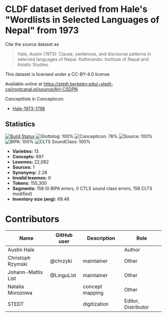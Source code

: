 # CLDF dataset derived from Hale's "Wordlists in Selected Languages of Nepal" from 1973

Cite the source dataset as

> Hale, Austin (1973): Clause, sentences, and discourse patterns in selected languages of Nepal. Kathmandu: Institute of Nepal and Asiatic Studies.

This dataset is licensed under a CC-BY-4.0 license

Available online at https://stedt.berkeley.edu/~stedt-cgi/rootcanal.pl/source/AH-CSDPN


Conceptlists in Concepticon:
- [Hale-1973-1798](https://concepticon.clld.org/contributions/Hale-1973-1798)
## Statistics


[![Build Status](https://travis-ci.org/lexibank/halenepal.svg?branch=master)](https://travis-ci.org/lexibank/halenepal)
![Glottolog: 100%](https://img.shields.io/badge/Glottolog-100%25-brightgreen.svg "Glottolog: 100%")
![Concepticon: 76%](https://img.shields.io/badge/Concepticon-76%25-yellow.svg "Concepticon: 76%")
![Source: 100%](https://img.shields.io/badge/Source-100%25-brightgreen.svg "Source: 100%")
![BIPA: 100%](https://img.shields.io/badge/BIPA-100%25-brightgreen.svg "BIPA: 100%")
![CLTS SoundClass: 100%](https://img.shields.io/badge/CLTS%20SoundClass-100%25-brightgreen.svg "CLTS SoundClass: 100%")

- **Varieties:** 13
- **Concepts:** 997
- **Lexemes:** 22,082
- **Sources:** 1
- **Synonymy:** 2.28
- **Invalid lexemes:** 0
- **Tokens:** 155,300
- **Segments:** 158 (0 BIPA errors, 0 CTLS sound class errors, 158 CLTS modified)
- **Inventory size (avg):** 69.46

# Contributors

Name               | GitHub user | Description     | Role
---                | ---         | ---             | ---
Austin Hale        |             |                 | Author  
Christoph Rzymski  | @chrzyki    | maintainer      | Other
Johann-Mattis List | @LinguList  | maintainer      | Other
Natalia Morozowa   |             | concept mapping | Other
STEDT              |             | digitization    | Editor, Distributor


